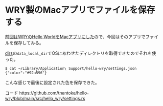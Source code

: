 # WRY製のMacアプリでファイルを保存する

[前回はWRYのHello WorldをMacアプリにした](/posts/2024-09-01-cargo-bundle)ので、今回はそのアプリでファイルを保存してみる。

[dirs](https://crates.io/crates/dirs)の`data_local_dir`でOSにあわせたディレクトリを取得できたのでそれを使った。

```
$ cat ~/Library/Application\ Support/hello-wry/settings.json 
{"color":"#92a596"}
```

こんな感じで最後に設定された色を保存できた。

コード
<https://github.com/tnantoka/hello-wry/blob/main/src/hello_wry/settings.rs>
